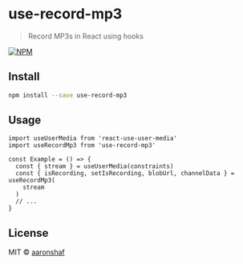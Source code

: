 # use-record-mp3

> Record MP3s in React using hooks

[![NPM](https://img.shields.io/npm/v/use-record-mp3.svg)](https://www.npmjs.com/package/use-record-mp3)

## Install

```bash
npm install --save use-record-mp3
```

## Usage

```tsx
import useUserMedia from 'react-use-user-media'
import useRecordMp3 from 'use-record-mp3'

const Example = () => {
  const { stream } = useUserMedia(constraints)
  const { isRecording, setIsRecording, blobUrl, channelData } = useRecordMp3(
    stream
  )
  // ...
}
```

## License

MIT © [aaronshaf](https://github.com/aaronshaf)
